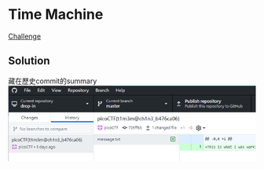 
# Time Machine
[Challenge](https://play.picoctf.org/practice/challenge/425)

## Solution
藏在歷史commit的summary  
![](/img/2024_1.png)
